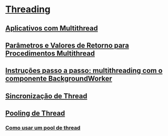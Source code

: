# [Threading](index.md)
## [Aplicativos com Multithread](multithreaded-applications.md)
## [Parâmetros e Valores de Retorno para Procedimentos Multithread](parameters-and-return-values-for-multithreaded-procedures.md)
## [Instruções passo a passo: multithreading com o componente BackgroundWorker](walkthrough-multithreading-with-the-backgroundworker-component.md)
## [Sincronização de Thread ](thread-synchronization.md)
## [Pooling de Thread ](thread-pooling.md)
### [Como usar um pool de thread](how-to-use-a-thread-pool.md)
